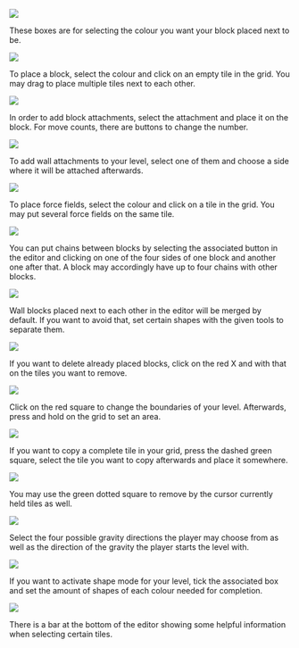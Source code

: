 ![](http://i.imgur.com/Po5uOmF.gif)

These boxes are for selecting the colour you want your block placed next to be.

![](http://i.imgur.com/ahWEMvY.gif)

To place a block, select the colour and click on an empty tile in the grid. You may drag to place multiple tiles next to each other. 

![](http://i.imgur.com/UF0wzQG.gif)

In order to add block attachments, select the attachment and place it on the block. For move counts, there are buttons to change the number.

![](http://i.imgur.com/vTQdRM6.gif)

To add wall attachments to your level, select one of them and choose a side where it will be attached afterwards. 

![](http://i.imgur.com/OW9S6Xt.gif)

To place force fields, select the colour and click on a tile in the grid. You may put several force fields on the same tile. 

![](http://i.imgur.com/tkfLUJO.gif)

You can put chains between blocks by selecting the associated button in the editor and clicking on one of the four sides of one block and another one after that. A block may accordingly have up to four chains with other blocks. 

![](http://i.imgur.com/nqyzurE.gif)

Wall blocks placed next to each other in the editor will be merged by default. If you want to avoid that, set certain shapes with the given tools to separate them. 

![](http://i.imgur.com/YaBfGcK.gif)

If you want to delete already placed blocks, click on the red X and with that on the tiles you want to remove.

![](http://i.imgur.com/OX4w9ph.gif)

Click on the red square to change the boundaries of your level. Afterwards, press and hold on the grid to set an area. 

![](http://i.imgur.com/bIt452S.gif)

If you want to copy a complete tile in your grid, press the dashed green square, select the tile you want to copy afterwards and place it somewhere.

![](http://i.imgur.com/DurbHP6.gif)

You may use the green dotted square to remove by the cursor currently held tiles as well.

![](http://i.imgur.com/p4IMQWS.gif)

Select the four possible gravity directions the player may choose from as well as the direction of the gravity the player starts the level with.

![](http://i.imgur.com/qDtm9Xf.gif)

If you want to activate shape mode for your level, tick the associated box and set the amount of shapes of each colour needed for completion.

![](http://i.imgur.com/uv0wBNn.gif)

There is a bar at the bottom of the editor showing some helpful information when selecting certain tiles.
